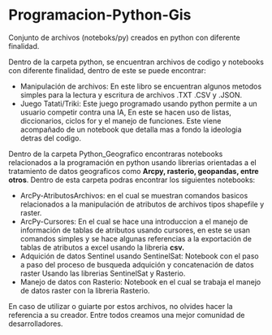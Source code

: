 # Programacion-Python-Gis
Conjunto de archivos (noteboks/py) creados en python con diferente finalidad. 

Dentro de la carpeta python, se encuentran archivos de codigo y notebooks con diferente finalidad, dentro de este se puede encontrar:
- Manipulación de archivos: En este libro se encuentran algunos metodos simples para la lectura y escritura de archivos .TXT .CSV y .JSON.
- Juego Tatati/Triki: Este juego programado usando python permite a un usuario competir contra una IA, En este se hacen uso de listas, diccionarios, ciclos for y el manejo de funciones. Este viene acompañado de un notebook que detalla mas a fondo la ideologia detras del codigo.

Dentro de la carpeta Python_Geografico encontraras notebooks relacionados a la programación en python usando librerias orientadas a el tratamiento de datos geograficos como  **Arcpy, rasterio, geopandas, entre otros**. Dentro de esta carpeta podras encontrar los siguientes notebooks:
- ArcPy-AtributosArchivos: en el cual se muestran comandos basicos relacionados a la manipulación de atributos de archivos tipos shapefile y raster.
- ArcPy-Cursores: En el cual se hace una introduccion a el manejo de información de tablas de atributos usando cursores, en este se usan comandos simples y se hace algunas referencias a la exportación de tablas de atributos a excel usando la libreria **csv.**
- Adquición de datos Sentinel usando SentinelSat: Notebook con el paso a paso del proceso de busqueda adquición y concatenación de datos raster Usando las librerias SentinelSat y Rasterio.
- Manejo de datos con Rasterio: Notebook en el cual se trabaja el manejo de datos raster con la libreria Rasterio.



En caso de utilizar o guiarte por estos archivos, no olvides hacer la referencia a su creador. Entre todos creamos una mejor comunidad de desarrolladores.
